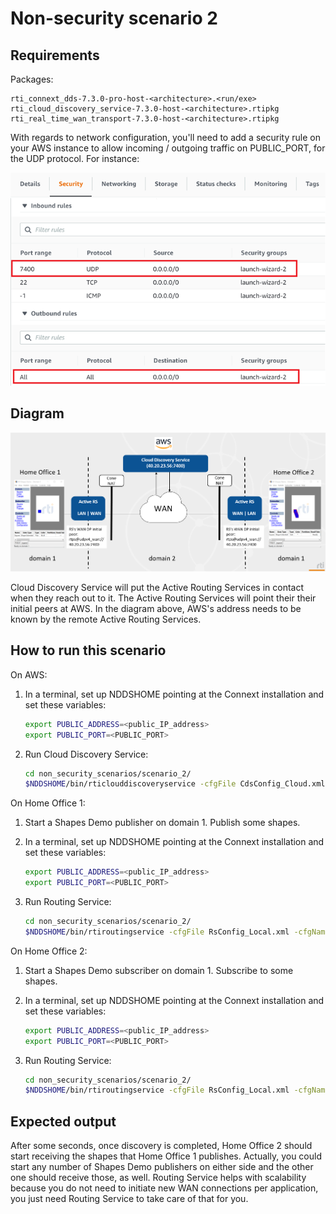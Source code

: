 # Non-security scenario 2

## Requirements

Packages:

```plaintext
rti_connext_dds-7.3.0-pro-host-<architecture>.<run/exe>
rti_cloud_discovery_service-7.3.0-host-<architecture>.rtipkg
rti_real_time_wan_transport-7.3.0-host-<architecture>.rtipkg
```

With regards to network configuration, you'll need to add a security rule on
your AWS instance to allow incoming / outgoing traffic on PUBLIC_PORT, for the
UDP protocol. For instance:

![AWS Configuration](../../resources/images/configuration_aws.png)

## Diagram

![Non-security scenario 2 diagram](../../resources/images/non_security_scenario_2.png)

Cloud Discovery Service will put the Active Routing Services in contact when
they reach out to it. The Active Routing Services will point their their
initial peers at AWS. In the diagram above, AWS's address needs to be known by
the remote Active Routing Services.

## How to run this scenario

On AWS:

1. In a terminal, set up NDDSHOME pointing at the Connext installation and set these variables:

    ```bash
    export PUBLIC_ADDRESS=<public_IP_address>
    export PUBLIC_PORT=<PUBLIC_PORT>
    ```

2. Run Cloud Discovery Service:

    ```bash
    cd non_security_scenarios/scenario_2/
    $NDDSHOME/bin/rticlouddiscoveryservice -cfgFile CdsConfig_Cloud.xml -cfgName CdsConfig_Cloud
    ```

On Home Office 1:

1. Start a Shapes Demo publisher on domain 1. Publish some shapes.
2. In a terminal, set up NDDSHOME pointing at the Connext installation and set these variables:

    ```bash
    export PUBLIC_ADDRESS=<public_IP_address>
    export PUBLIC_PORT=<PUBLIC_PORT>
    ```

3. Run Routing Service:

    ```bash
    cd non_security_scenarios/scenario_2/
    $NDDSHOME/bin/rtiroutingservice -cfgFile RsConfig_Local.xml -cfgName RsConfig_Local
    ```

On Home Office 2:

1. Start a Shapes Demo subscriber on domain 1. Subscribe to some shapes.
2. In a terminal, set up NDDSHOME pointing at the Connext installation and set these variables:

    ```bash
    export PUBLIC_ADDRESS=<public_IP_address>
    export PUBLIC_PORT=<PUBLIC_PORT>
    ```

3. Run Routing Service:

    ```bash
    cd non_security_scenarios/scenario_2/
    $NDDSHOME/bin/rtiroutingservice -cfgFile RsConfig_Local.xml -cfgName RsConfig_Local
    ```

## Expected output

After some seconds, once discovery is completed, Home Office 2 should start
receiving the shapes that Home Office 1 publishes. Actually, you could start
any number of Shapes Demo publishers on either side and the other one should
receive those, as well. Routing Service helps with scalability because you do
not need to initiate new WAN connections per application, you just need Routing
Service to take care of that for you.

